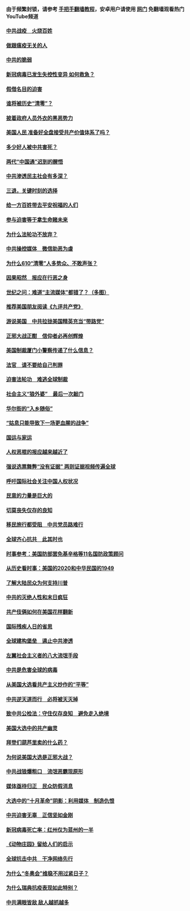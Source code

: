 #### 由于频繁封锁，请参考 [手把手翻墙教程](https://github.com/gfw-breaker/guides/wiki/)，安卓用户请使用 [网门](https://github.com/gfw-breaker/nogfw/blob/master/dl.md?t=01071900) 免翻墙观看热门YouTube频道 

#### [中共战疫　火烧百姓](../pages/251/418220.md?t=01071900) 

#### [做跟瘟疫无关的人](../pages/251/418171.md?t=01071900) 

#### [中共的脆弱](../pages/251/418196.md?t=01071900) 

#### [新冠病毒已发生失控性变异 如何救急？](../pages/251/418032.md?t=01071900) 

#### [假借名目的迫害](../pages/251/418055.md?t=01071900) 

#### [谁将被历史“清零”？](../pages/251/417485.md?t=01071900) 

#### [披着政府人员外衣的黑恶势力](../pages/251/417442.md?t=01071900) 

#### [美国人民 准备好全盘接受共产价值体系了吗？](../pages/251/417491.md?t=01071900) 

#### [多少好人被中共害死？](../pages/251/417144.md?t=01071900) 

#### [两代“中国通”迟到的醒悟](../pages/251/417064.md?t=01071900) 

#### [中共渗透民主社会有多深？](../pages/251/417063.md?t=01071900) 

#### [三退，关键时刻的选择](../pages/251/416969.md?t=01071900) 

#### [给一方百姓带去平安祝福的人们](../pages/251/416941.md?t=01071900) 

#### [参与迫害等于拿生命赌未来](../pages/251/416856.md?t=01071900) 

#### [为什么法轮功不放弃？](../pages/251/416864.md?t=01071900) 

#### [中共操控媒体　微信助恶为虐](../pages/251/416724.md?t=01071900) 

#### [为什么610“清零”人多势众、不敢声张？](../pages/251/416632.md?t=01071900) 

#### [因果昭然　报应在行恶之身](../pages/251/416582.md?t=01071900) 

#### [世纪之问：难道“主流媒体”都错了？（多图）](../pages/251/416571.md?t=01071900) 

#### [推荐美国朋友阅读《九评共产党》](../pages/251/416510.md?t=01071900) 

#### [游说美国　中共拉拢美国精英充当“带路党”](../pages/251/416529.md?t=01071900) 

#### [正邪大战正酣　信仰者必再创辉煌](../pages/251/416433.md?t=01071900) 

#### [美国制裁厦门小警察传递了什么信息？](../pages/251/416432.md?t=01071900) 

#### [法官　请不要给自己判罪](../pages/251/416379.md?t=01071900) 

#### [迫害法轮功　难逃全球制裁](../pages/251/416380.md?t=01071900) 

#### [社会主义“狼外婆”　最后一次敲门](../pages/251/416394.md?t=01071900) 

#### [华尔街的“入乡随俗”](../pages/251/416395.md?t=01071900) 

#### [“姑息只能导致下一场更血腥的战争”](../pages/251/416223.md?t=01071900) 

#### [国运与家运](../pages/251/416224.md?t=01071900) 

#### [人权恶棍的报应越来越近了](../pages/251/416276.md?t=01071900) 

#### [强说选票舞弊“没有证据” 两则证据视频传遍全球](../pages/251/416227.md?t=01071900) 

#### [呼吁国际社会关注中国人权状况](../pages/251/416135.md?t=01071900) 

#### [民意的力量是巨大的](../pages/251/416222.md?t=01071900) 

#### [切莫丧失仅存的良知](../pages/251/416134.md?t=01071900) 

#### [移民旅行都受阻　中共党员路难行](../pages/251/416033.md?t=01071900) 

#### [全球齐心抗共　此其时也](../pages/251/415989.md?t=01071900) 

#### [时事参考：美国防部罢免基辛格等11名国防政策顾问](../pages/251/415970.md?t=01071900) 

#### [从历史看时事：美国的2020和中华民国的1949](../pages/251/415949.md?t=01071900) 

#### [了解大陆民众为何支持川普](../pages/251/415950.md?t=01071900) 

#### [中共的灭绝人性和末日疯狂](../pages/251/415944.md?t=01071900) 

#### [共产伎俩如何在美国花样翻新](../pages/251/415908.md?t=01071900) 

#### [国际残疾人日的省思](../pages/251/415849.md?t=01071900) 

#### [全球建构堡垒　遏止中共渗透](../pages/251/415850.md?t=01071900) 

#### [左翼社会主义者的八大流氓手段](../pages/251/415802.md?t=01071900) 

#### [中共是危害全球的病毒](../pages/251/415569.md?t=01071900) 

#### [从美国大选看共产主义炒作的“平等”](../pages/251/415654.md?t=01071900) 

#### [中共逆天道而行　必将被天灭掉](../pages/251/415626.md?t=01071900) 

#### [致中共公检法：守住仅存良知　避免走入绝境](../pages/251/415627.md?t=01071900) 

#### [美国大选中的共产幽灵](../pages/251/415618.md?t=01071900) 

#### [拜登们葫芦里卖的什么药？](../pages/251/415531.md?t=01071900) 

#### [为何说美国大选是正邪大战？](../pages/251/415530.md?t=01071900) 

#### [中共战狼爆粗口　流氓恶霸现原形](../pages/251/415426.md?t=01071900) 

#### [媒体亟待归正　民众防假消息](../pages/251/415402.md?t=01071900) 

#### [大选中的“十月革命”阴影：利用媒体　制造仇恨](../pages/251/415334.md?t=01071900) 

#### [中共迫害无辜　正信坚如金刚](../pages/251/415307.md?t=01071900) 

#### [新冠病毒死亡率：红州仅为蓝州的一半](../pages/251/415164.md?t=01071900) 

#### [《动物庄园》留给人们的启示](../pages/251/415178.md?t=01071900) 

#### [全球抗击中共　干净网络先行](../pages/251/415096.md?t=01071900) 

#### [为什么“冬奥会”维稳不用过紧日子？](../pages/251/414949.md?t=01071900) 

#### [为什么瑞典抗疫表现如此特别？](../pages/251/414950.md?t=01071900) 

#### [中共满眼皆敌 敌人越抓越多](../pages/251/415053.md?t=01071900) 

